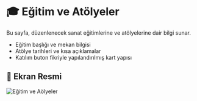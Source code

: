 # 🎓 Eğitim ve Atölyeler

Bu sayfa, düzenlenecek sanat eğitimlerine ve atölyelerine dair bilgi sunar.

- Eğitim başlığı ve mekan bilgisi
- Atölye tarihleri ve kısa açıklamalar
- Katılım buton fikriyle yapılandırılmış kart yapısı


## 📸 Ekran Resmi
![Eğitim ve Aölyeler](https://github.com/user-attachments/assets/a9f3d069-0360-4c90-80c7-34797d85d875)
